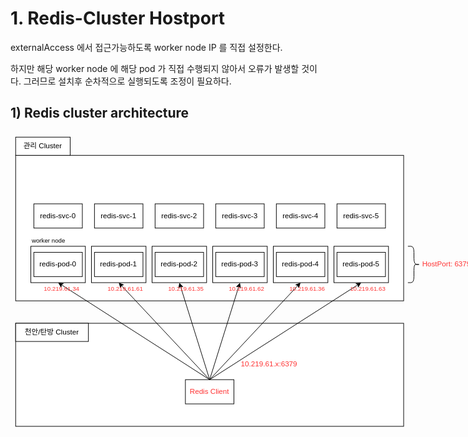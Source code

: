 #  1. Redis-Cluster Hostport



externalAccess 에서 접근가능하도록 worker node IP 를 직접 설정한다.

하지만 해당 worker node 에 해당 pod 가 직접 수행되지 않아서 오류가 발생할 것이다. 그러므로 설치후 순차적으로 실행되도록 조정이 필요하다.



## 1) Redis cluster architecture



<svg style="left: 0px; top: 0px; width: 100%; height: 100%; display: block; min-width: 764px; min-height: 489px; background-image: none; background-color: transparent;"><defs><filter id="dropShadow"><feGaussianBlur in="SourceAlpha" stdDeviation="1.7" result="blur"></feGaussianBlur><feOffset in="blur" dx="3" dy="3" result="offsetBlur"></feOffset><feFlood flood-color="#3D4574" flood-opacity="0.4" result="offsetColor"></feFlood><feComposite in="offsetColor" in2="offsetBlur" operator="in" result="offsetBlur"></feComposite><feBlend in="SourceGraphic" in2="offsetBlur"></feBlend></filter></defs><g transformorigin="0 0" transform="scale(0.97,0.97)translate(-72,-362)"><g></g><g><g transform="translate(0.5,0.5)" style="visibility: visible;"><rect x="80" y="677" width="640" height="170" fill="rgb(255, 255, 255)" stroke="rgb(0, 0, 0)" pointer-events="all"></rect></g><g transform="translate(0.5,0.5)" style="visibility: visible;"><rect x="80" y="400" width="640" height="240" fill="rgb(255, 255, 255)" stroke="rgb(0, 0, 0)" pointer-events="all"></rect></g><g transform="translate(0.5,0.5)" style="visibility: visible;"><rect x="305" y="550" width="90" height="60" fill="rgb(255, 255, 255)" stroke="rgb(0, 0, 0)" pointer-events="all"></rect></g><g transform="translate(0.5,0.5)" style="visibility: visible;"><rect x="405" y="550" width="90" height="60" fill="rgb(255, 255, 255)" stroke="rgb(0, 0, 0)" pointer-events="all"></rect></g><g transform="translate(0.5,0.5)" style="visibility: visible;"><rect x="505" y="550" width="90" height="60" fill="rgb(255, 255, 255)" stroke="rgb(0, 0, 0)" pointer-events="all"></rect></g><g transform="translate(0.5,0.5)" style="visibility: visible;"><rect x="605" y="550" width="90" height="60" fill="rgb(255, 255, 255)" stroke="rgb(0, 0, 0)" pointer-events="all"></rect></g><g transform="translate(0.5,0.5)" style="visibility: visible;"><rect x="205" y="550" width="90" height="60" fill="rgb(255, 255, 255)" stroke="rgb(0, 0, 0)" pointer-events="all"></rect></g><g transform="translate(0.5,0.5)" style="visibility: visible;"><rect x="105" y="550" width="90" height="60" fill="rgb(255, 255, 255)" stroke="rgb(0, 0, 0)" pointer-events="all"></rect></g><g transform="translate(0.5,0.5)" style="visibility: visible;"><rect x="360" y="770" width="80" height="40" fill="rgb(255, 255, 255)" stroke="rgb(0, 0, 0)" pointer-events="all"></rect></g><g style=""><g><foreignObject pointer-events="none" width="100%" height="100%" style="overflow: visible; text-align: left;"><div style="margin: 0px 0px 0px 361px; padding: 790px 0px 0px; display: flex; align-items: unsafe center; justify-content: unsafe center; width: 78px; height: 1px;"><div data-drawio-colors="color: #FF3333; " style="margin: 0px; padding: 0px; box-sizing: border-box; font-size: 0px; text-align: center;"><div style="margin: 0px; padding: 0px; display: inline-block; font-size: 12px; font-family: Helvetica; color: rgb(255, 51, 51); line-height: 1.2; pointer-events: all; white-space: normal; overflow-wrap: normal;">Redis Client</div></div></div></foreignObject></g></g><g transform="translate(0.5,0.5)" style="visibility: visible;"><rect x="450" y="730" width="110" height="30" fill="none" stroke="white" pointer-events="stroke" visibility="hidden" stroke-width="9"></rect><rect x="450" y="730" width="110" height="30" fill="none" stroke="none" pointer-events="all"></rect></g><g style=""><g><foreignObject pointer-events="none" width="100%" height="100%" style="overflow: visible; text-align: left;"><div style="margin: 0px 0px 0px 452px; padding: 745px 0px 0px; display: flex; align-items: unsafe center; justify-content: unsafe flex-start; width: 108px; height: 1px;"><div data-drawio-colors="color: #FF3333; " style="margin: 0px; padding: 0px; box-sizing: border-box; font-size: 0px; text-align: left;"><div style="margin: 0px; padding: 0px; display: inline-block; font-size: 12px; font-family: Helvetica; color: rgb(255, 51, 51); line-height: 1.2; pointer-events: all; white-space: normal; overflow-wrap: normal;">10.219.61.x:6379</div></div></div></foreignObject></g></g><g transform="translate(0.5,0.5)" style="visibility: visible;"><path d="M 400 770 L 155.36 613.43" fill="none" stroke="white" stroke-miterlimit="10" pointer-events="stroke" visibility="hidden" stroke-width="9"></path><path d="M 400 770 L 155.36 613.43" fill="none" stroke="rgb(0, 0, 0)" stroke-miterlimit="10" pointer-events="stroke"></path><path d="M 150.94 610.6 L 158.72 611.43 L 155.36 613.43 L 154.95 617.32 Z" fill="rgb(0, 0, 0)" stroke="rgb(0, 0, 0)" stroke-miterlimit="10" pointer-events="all"></path></g><g transform="translate(0.5,0.5)" style="visibility: visible;"><rect x="110" y="480" width="80" height="40" fill="rgb(255, 255, 255)" stroke="rgb(0, 0, 0)" pointer-events="all"></rect></g><g style=""><g><foreignObject pointer-events="none" width="100%" height="100%" style="overflow: visible; text-align: left;"><div style="margin: 0px 0px 0px 111px; padding: 500px 0px 0px; display: flex; align-items: unsafe center; justify-content: unsafe center; width: 78px; height: 1px;"><div data-drawio-colors="color: rgb(0, 0, 0); " style="margin: 0px; padding: 0px; box-sizing: border-box; font-size: 0px; text-align: center;"><div style="margin: 0px; padding: 0px; display: inline-block; font-size: 12px; font-family: Helvetica; color: rgb(0, 0, 0); line-height: 1.2; pointer-events: all; white-space: normal; overflow-wrap: normal;">redis-svc-0</div></div></div></foreignObject></g></g><g transform="translate(0.5,0.5)" style="visibility: visible;"><rect x="210" y="480" width="80" height="40" fill="rgb(255, 255, 255)" stroke="rgb(0, 0, 0)" pointer-events="all"></rect></g><g style=""><g><foreignObject pointer-events="none" width="100%" height="100%" style="overflow: visible; text-align: left;"><div style="margin: 0px 0px 0px 211px; padding: 500px 0px 0px; display: flex; align-items: unsafe center; justify-content: unsafe center; width: 78px; height: 1px;"><div data-drawio-colors="color: rgb(0, 0, 0); " style="margin: 0px; padding: 0px; box-sizing: border-box; font-size: 0px; text-align: center;"><div style="margin: 0px; padding: 0px; display: inline-block; font-size: 12px; font-family: Helvetica; color: rgb(0, 0, 0); line-height: 1.2; pointer-events: all; white-space: normal; overflow-wrap: normal;">redis-svc-1</div></div></div></foreignObject></g></g><g transform="translate(0.5,0.5)" style="visibility: visible;"><rect x="310" y="480" width="80" height="40" fill="rgb(255, 255, 255)" stroke="rgb(0, 0, 0)" pointer-events="all"></rect></g><g style=""><g><foreignObject pointer-events="none" width="100%" height="100%" style="overflow: visible; text-align: left;"><div style="margin: 0px 0px 0px 311px; padding: 500px 0px 0px; display: flex; align-items: unsafe center; justify-content: unsafe center; width: 78px; height: 1px;"><div data-drawio-colors="color: rgb(0, 0, 0); " style="margin: 0px; padding: 0px; box-sizing: border-box; font-size: 0px; text-align: center;"><div style="margin: 0px; padding: 0px; display: inline-block; font-size: 12px; font-family: Helvetica; color: rgb(0, 0, 0); line-height: 1.2; pointer-events: all; white-space: normal; overflow-wrap: normal;">redis-svc-2</div></div></div></foreignObject></g></g><g transform="translate(0.5,0.5)" style="visibility: visible;"><rect x="410" y="480" width="80" height="40" fill="rgb(255, 255, 255)" stroke="rgb(0, 0, 0)" pointer-events="all"></rect></g><g style=""><g><foreignObject pointer-events="none" width="100%" height="100%" style="overflow: visible; text-align: left;"><div style="margin: 0px 0px 0px 411px; padding: 500px 0px 0px; display: flex; align-items: unsafe center; justify-content: unsafe center; width: 78px; height: 1px;"><div data-drawio-colors="color: rgb(0, 0, 0); " style="margin: 0px; padding: 0px; box-sizing: border-box; font-size: 0px; text-align: center;"><div style="margin: 0px; padding: 0px; display: inline-block; font-size: 12px; font-family: Helvetica; color: rgb(0, 0, 0); line-height: 1.2; pointer-events: all; white-space: normal; overflow-wrap: normal;">redis-svc-3</div></div></div></foreignObject></g></g><g transform="translate(0.5,0.5)" style="visibility: visible;"><rect x="510" y="480" width="80" height="40" fill="rgb(255, 255, 255)" stroke="rgb(0, 0, 0)" pointer-events="all"></rect></g><g style=""><g><foreignObject pointer-events="none" width="100%" height="100%" style="overflow: visible; text-align: left;"><div style="margin: 0px 0px 0px 511px; padding: 500px 0px 0px; display: flex; align-items: unsafe center; justify-content: unsafe center; width: 78px; height: 1px;"><div data-drawio-colors="color: rgb(0, 0, 0); " style="margin: 0px; padding: 0px; box-sizing: border-box; font-size: 0px; text-align: center;"><div style="margin: 0px; padding: 0px; display: inline-block; font-size: 12px; font-family: Helvetica; color: rgb(0, 0, 0); line-height: 1.2; pointer-events: all; white-space: normal; overflow-wrap: normal;">redis-svc-4</div></div></div></foreignObject></g></g><g transform="translate(0.5,0.5)" style="visibility: visible;"><rect x="610" y="480" width="80" height="40" fill="rgb(255, 255, 255)" stroke="rgb(0, 0, 0)" pointer-events="all"></rect></g><g style=""><g><foreignObject pointer-events="none" width="100%" height="100%" style="overflow: visible; text-align: left;"><div style="margin: 0px 0px 0px 611px; padding: 500px 0px 0px; display: flex; align-items: unsafe center; justify-content: unsafe center; width: 78px; height: 1px;"><div data-drawio-colors="color: rgb(0, 0, 0); " style="margin: 0px; padding: 0px; box-sizing: border-box; font-size: 0px; text-align: center;"><div style="margin: 0px; padding: 0px; display: inline-block; font-size: 12px; font-family: Helvetica; color: rgb(0, 0, 0); line-height: 1.2; pointer-events: all; white-space: normal; overflow-wrap: normal;">redis-svc-5</div></div></div></foreignObject></g></g><g transform="translate(0.5,0.5)" style="visibility: visible;"><rect x="110" y="560" width="80" height="40" fill="rgb(255, 255, 255)" stroke="rgb(0, 0, 0)" pointer-events="all"></rect></g><g style=""><g><foreignObject pointer-events="none" width="100%" height="100%" style="overflow: visible; text-align: left;"><div style="margin: 0px 0px 0px 111px; padding: 580px 0px 0px; display: flex; align-items: unsafe center; justify-content: unsafe center; width: 78px; height: 1px;"><div data-drawio-colors="color: rgb(0, 0, 0); " style="margin: 0px; padding: 0px; box-sizing: border-box; font-size: 0px; text-align: center;"><div style="margin: 0px; padding: 0px; display: inline-block; font-size: 12px; font-family: Helvetica; color: rgb(0, 0, 0); line-height: 1.2; pointer-events: all; white-space: normal; overflow-wrap: normal;">redis-pod-0</div></div></div></foreignObject></g></g><g transform="translate(0.5,0.5)" style="visibility: visible;"><rect x="210" y="560" width="80" height="40" fill="rgb(255, 255, 255)" stroke="rgb(0, 0, 0)" pointer-events="all"></rect></g><g style=""><g><foreignObject pointer-events="none" width="100%" height="100%" style="overflow: visible; text-align: left;"><div style="margin: 0px 0px 0px 211px; padding: 580px 0px 0px; display: flex; align-items: unsafe center; justify-content: unsafe center; width: 78px; height: 1px;"><div data-drawio-colors="color: rgb(0, 0, 0); " style="margin: 0px; padding: 0px; box-sizing: border-box; font-size: 0px; text-align: center;"><div style="margin: 0px; padding: 0px; display: inline-block; font-size: 12px; font-family: Helvetica; color: rgb(0, 0, 0); line-height: 1.2; pointer-events: all; white-space: normal; overflow-wrap: normal;">redis-pod-1</div></div></div></foreignObject></g></g><g transform="translate(0.5,0.5)" style="visibility: visible;"><rect x="310" y="560" width="80" height="40" fill="rgb(255, 255, 255)" stroke="rgb(0, 0, 0)" pointer-events="all"></rect></g><g style=""><g><foreignObject pointer-events="none" width="100%" height="100%" style="overflow: visible; text-align: left;"><div style="margin: 0px 0px 0px 311px; padding: 580px 0px 0px; display: flex; align-items: unsafe center; justify-content: unsafe center; width: 78px; height: 1px;"><div data-drawio-colors="color: rgb(0, 0, 0); " style="margin: 0px; padding: 0px; box-sizing: border-box; font-size: 0px; text-align: center;"><div style="margin: 0px; padding: 0px; display: inline-block; font-size: 12px; font-family: Helvetica; color: rgb(0, 0, 0); line-height: 1.2; pointer-events: all; white-space: normal; overflow-wrap: normal;">redis-pod-2</div></div></div></foreignObject></g></g><g transform="translate(0.5,0.5)" style="visibility: visible;"><rect x="410" y="560" width="80" height="40" fill="rgb(255, 255, 255)" stroke="rgb(0, 0, 0)" pointer-events="all"></rect></g><g style=""><g><foreignObject pointer-events="none" width="100%" height="100%" style="overflow: visible; text-align: left;"><div style="margin: 0px 0px 0px 411px; padding: 580px 0px 0px; display: flex; align-items: unsafe center; justify-content: unsafe center; width: 78px; height: 1px;"><div data-drawio-colors="color: rgb(0, 0, 0); " style="margin: 0px; padding: 0px; box-sizing: border-box; font-size: 0px; text-align: center;"><div style="margin: 0px; padding: 0px; display: inline-block; font-size: 12px; font-family: Helvetica; color: rgb(0, 0, 0); line-height: 1.2; pointer-events: all; white-space: normal; overflow-wrap: normal;">redis-pod-3</div></div></div></foreignObject></g></g><g transform="translate(0.5,0.5)" style="visibility: visible;"><rect x="510" y="560" width="80" height="40" fill="rgb(255, 255, 255)" stroke="rgb(0, 0, 0)" pointer-events="all"></rect></g><g style=""><g><foreignObject pointer-events="none" width="100%" height="100%" style="overflow: visible; text-align: left;"><div style="margin: 0px 0px 0px 511px; padding: 580px 0px 0px; display: flex; align-items: unsafe center; justify-content: unsafe center; width: 78px; height: 1px;"><div data-drawio-colors="color: rgb(0, 0, 0); " style="margin: 0px; padding: 0px; box-sizing: border-box; font-size: 0px; text-align: center;"><div style="margin: 0px; padding: 0px; display: inline-block; font-size: 12px; font-family: Helvetica; color: rgb(0, 0, 0); line-height: 1.2; pointer-events: all; white-space: normal; overflow-wrap: normal;">redis-pod-4</div></div></div></foreignObject></g></g><g transform="translate(0.5,0.5)" style="visibility: visible;"><rect x="610" y="560" width="80" height="40" fill="rgb(255, 255, 255)" stroke="rgb(0, 0, 0)" pointer-events="all"></rect></g><g style=""><g><foreignObject pointer-events="none" width="100%" height="100%" style="overflow: visible; text-align: left;"><div style="margin: 0px 0px 0px 611px; padding: 580px 0px 0px; display: flex; align-items: unsafe center; justify-content: unsafe center; width: 78px; height: 1px;"><div data-drawio-colors="color: rgb(0, 0, 0); " style="margin: 0px; padding: 0px; box-sizing: border-box; font-size: 0px; text-align: center;"><div style="margin: 0px; padding: 0px; display: inline-block; font-size: 12px; font-family: Helvetica; color: rgb(0, 0, 0); line-height: 1.2; pointer-events: all; white-space: normal; overflow-wrap: normal;">redis-pod-5</div></div></div></foreignObject></g></g><g transform="translate(0.5,0.5)" style="visibility: visible;"><rect x="80" y="370" width="90" height="30" fill="rgb(255, 255, 255)" stroke="rgb(0, 0, 0)" pointer-events="all"></rect></g><g style=""><g><foreignObject pointer-events="none" width="100%" height="100%" style="overflow: visible; text-align: left;"><div style="margin: 0px 0px 0px 81px; padding: 385px 0px 0px; display: flex; align-items: unsafe center; justify-content: unsafe center; width: 88px; height: 1px;"><div data-drawio-colors="color: rgb(0, 0, 0); " style="margin: 0px; padding: 0px; box-sizing: border-box; font-size: 0px; text-align: center;"><div style="margin: 0px; padding: 0px; display: inline-block; font-size: 12px; font-family: Helvetica; color: rgb(0, 0, 0); line-height: 1.2; pointer-events: all; white-space: normal; overflow-wrap: normal;">관리 Cluster</div></div></div></foreignObject></g></g><g transform="translate(0.5,0.5)" style="visibility: visible;"><rect x="749" y="550" width="91" height="60" fill="none" stroke="white" pointer-events="stroke" visibility="hidden" stroke-width="9"></rect><rect x="749" y="550" width="91" height="60" fill="none" stroke="none" pointer-events="all"></rect></g><g style=""><g><foreignObject pointer-events="none" width="100%" height="100%" style="overflow: visible; text-align: left;"><div style="margin: 0px 0px 0px 751px; padding: 580px 0px 0px; display: flex; align-items: unsafe center; justify-content: unsafe flex-start; width: 89px; height: 1px;"><div data-drawio-colors="color: #FF3333; " style="margin: 0px; padding: 0px; box-sizing: border-box; font-size: 0px; text-align: left;"><div style="margin: 0px; padding: 0px; display: inline-block; font-size: 12px; font-family: Helvetica; color: rgb(255, 51, 51); line-height: 1.2; pointer-events: all; white-space: normal; overflow-wrap: normal;">HostPort: 6379</div></div></div></foreignObject></g></g><g transform="translate(0.5,0.5)" style="visibility: visible;"><path d="M 747 550 L 742 550 Q 737 550 737 560 L 737 570 Q 737 580 732 580 L 729.5 580 Q 727 580 732 580 L 734.5 580 Q 737 580 737 590 L 737 600 Q 737 610 742 610 L 747 610" fill="none" stroke="white" stroke-miterlimit="10" transform="translate(737,0)scale(-1,1)translate(-737,0)" pointer-events="stroke" visibility="hidden" stroke-width="9"></path><path d="M 747 550 L 742 550 Q 737 550 737 560 L 737 570 Q 737 580 732 580 L 729.5 580 Q 727 580 732 580 L 734.5 580 Q 737 580 737 590 L 737 600 Q 737 610 742 610 L 747 610" fill="none" stroke="rgb(0, 0, 0)" stroke-miterlimit="10" transform="translate(737,0)scale(-1,1)translate(-737,0)" pointer-events="all"></path></g><g transform="translate(0.5,0.5)" style="visibility: visible;"><path d="M 400 770 L 254.36 614.65" fill="none" stroke="white" stroke-miterlimit="10" pointer-events="stroke" visibility="hidden" stroke-width="9"></path><path d="M 400 770 L 254.36 614.65" fill="none" stroke="rgb(0, 0, 0)" stroke-miterlimit="10" pointer-events="stroke"></path><path d="M 250.76 610.82 L 258.11 613.53 L 254.36 614.65 L 253 618.32 Z" fill="rgb(0, 0, 0)" stroke="rgb(0, 0, 0)" stroke-miterlimit="10" pointer-events="all"></path></g><g transform="translate(0.5,0.5)" style="visibility: visible;"><path d="M 400 770 L 351.9 616.08" fill="none" stroke="white" stroke-miterlimit="10" pointer-events="stroke" visibility="hidden" stroke-width="9"></path><path d="M 400 770 L 351.9 616.08" fill="none" stroke="rgb(0, 0, 0)" stroke-miterlimit="10" pointer-events="stroke"></path><path d="M 350.33 611.07 L 355.76 616.7 L 351.9 616.08 L 349.08 618.79 Z" fill="rgb(0, 0, 0)" stroke="rgb(0, 0, 0)" stroke-miterlimit="10" pointer-events="all"></path></g><g transform="translate(0.5,0.5)" style="visibility: visible;"><path d="M 400 770 L 448.1 616.08" fill="none" stroke="white" stroke-miterlimit="10" pointer-events="stroke" visibility="hidden" stroke-width="9"></path><path d="M 400 770 L 448.1 616.08" fill="none" stroke="rgb(0, 0, 0)" stroke-miterlimit="10" pointer-events="stroke"></path><path d="M 449.67 611.07 L 450.92 618.79 L 448.1 616.08 L 444.24 616.7 Z" fill="rgb(0, 0, 0)" stroke="rgb(0, 0, 0)" stroke-miterlimit="10" pointer-events="all"></path></g><g transform="translate(0.5,0.5)" style="visibility: visible;"><path d="M 400 770 L 545.64 614.65" fill="none" stroke="white" stroke-miterlimit="10" pointer-events="stroke" visibility="hidden" stroke-width="9"></path><path d="M 400 770 L 545.64 614.65" fill="none" stroke="rgb(0, 0, 0)" stroke-miterlimit="10" pointer-events="stroke"></path><path d="M 549.24 610.82 L 547 618.32 L 545.64 614.65 L 541.89 613.53 Z" fill="rgb(0, 0, 0)" stroke="rgb(0, 0, 0)" stroke-miterlimit="10" pointer-events="all"></path></g><g transform="translate(0.5,0.5)" style="visibility: visible;"><path d="M 400 770 L 644.64 613.43" fill="none" stroke="white" stroke-miterlimit="10" pointer-events="stroke" visibility="hidden" stroke-width="9"></path><path d="M 400 770 L 644.64 613.43" fill="none" stroke="rgb(0, 0, 0)" stroke-miterlimit="10" pointer-events="stroke"></path><path d="M 649.06 610.6 L 645.05 617.32 L 644.64 613.43 L 641.28 611.43 Z" fill="rgb(0, 0, 0)" stroke="rgb(0, 0, 0)" stroke-miterlimit="10" pointer-events="all"></path></g><g transform="translate(0.5,0.5)" style="visibility: visible;"><rect x="125" y="610" width="65" height="20" fill="none" stroke="white" pointer-events="stroke" visibility="hidden" stroke-width="9"></rect><rect x="125" y="610" width="65" height="20" fill="none" stroke="none" pointer-events="all"></rect></g><g style=""><g><foreignObject pointer-events="none" width="100%" height="100%" style="overflow: visible; text-align: left;"><div style="margin: 0px 0px 0px 127px; padding: 620px 0px 0px; display: flex; align-items: unsafe center; justify-content: unsafe flex-start; width: 63px; height: 1px;"><div data-drawio-colors="color: #FF3333; " style="margin: 0px; padding: 0px; box-sizing: border-box; font-size: 0px; text-align: left;"><div style="margin: 0px; padding: 0px; display: inline-block; font-size: 10px; font-family: Helvetica; color: rgb(255, 51, 51); line-height: 1.2; pointer-events: all; white-space: normal; overflow-wrap: normal;">10.219.61.34</div></div></div></foreignObject></g></g><g transform="translate(0.5,0.5)" style="visibility: visible;"><rect x="105" y="530" width="80" height="20" fill="none" stroke="white" pointer-events="stroke" visibility="hidden" stroke-width="9"></rect><rect x="105" y="530" width="80" height="20" fill="none" stroke="none" pointer-events="all"></rect></g><g style=""><g><foreignObject pointer-events="none" width="100%" height="100%" style="overflow: visible; text-align: left;"><div style="margin: 0px 0px 0px 107px; padding: 540px 0px 0px; display: flex; align-items: unsafe center; justify-content: unsafe flex-start; width: 78px; height: 1px;"><div data-drawio-colors="color: #000000; " style="margin: 0px; padding: 0px; box-sizing: border-box; font-size: 0px; text-align: left;"><div style="margin: 0px; padding: 0px; display: inline-block; font-size: 10px; font-family: Helvetica; color: rgb(0, 0, 0); line-height: 1.2; pointer-events: all; white-space: normal; overflow-wrap: normal;">worker node</div></div></div></foreignObject></g></g><g transform="translate(0.5,0.5)" style="visibility: visible;"><rect x="230" y="610" width="65" height="20" fill="none" stroke="white" pointer-events="stroke" visibility="hidden" stroke-width="9"></rect><rect x="230" y="610" width="65" height="20" fill="none" stroke="none" pointer-events="all"></rect></g><g style=""><g><foreignObject pointer-events="none" width="100%" height="100%" style="overflow: visible; text-align: left;"><div style="margin: 0px 0px 0px 232px; padding: 620px 0px 0px; display: flex; align-items: unsafe center; justify-content: unsafe flex-start; width: 63px; height: 1px;"><div data-drawio-colors="color: #FF3333; " style="margin: 0px; padding: 0px; box-sizing: border-box; font-size: 0px; text-align: left;"><div style="margin: 0px; padding: 0px; display: inline-block; font-size: 10px; font-family: Helvetica; color: rgb(255, 51, 51); line-height: 1.2; pointer-events: all; white-space: normal; overflow-wrap: normal;">10.219.61.61</div></div></div></foreignObject></g></g><g transform="translate(0.5,0.5)" style="visibility: visible;"><rect x="330" y="610" width="65" height="20" fill="none" stroke="white" pointer-events="stroke" visibility="hidden" stroke-width="9"></rect><rect x="330" y="610" width="65" height="20" fill="none" stroke="none" pointer-events="all"></rect></g><g style=""><g><foreignObject pointer-events="none" width="100%" height="100%" style="overflow: visible; text-align: left;"><div style="margin: 0px 0px 0px 332px; padding: 620px 0px 0px; display: flex; align-items: unsafe center; justify-content: unsafe flex-start; width: 63px; height: 1px;"><div data-drawio-colors="color: #FF3333; " style="margin: 0px; padding: 0px; box-sizing: border-box; font-size: 0px; text-align: left;"><div style="margin: 0px; padding: 0px; display: inline-block; font-size: 10px; font-family: Helvetica; color: rgb(255, 51, 51); line-height: 1.2; pointer-events: all; white-space: normal; overflow-wrap: normal;">10.219.61.35</div></div></div></foreignObject></g></g><g transform="translate(0.5,0.5)" style="visibility: visible;"><rect x="430" y="610" width="65" height="20" fill="none" stroke="white" pointer-events="stroke" visibility="hidden" stroke-width="9"></rect><rect x="430" y="610" width="65" height="20" fill="none" stroke="none" pointer-events="all"></rect></g><g style=""><g><foreignObject pointer-events="none" width="100%" height="100%" style="overflow: visible; text-align: left;"><div style="margin: 0px 0px 0px 432px; padding: 620px 0px 0px; display: flex; align-items: unsafe center; justify-content: unsafe flex-start; width: 63px; height: 1px;"><div data-drawio-colors="color: #FF3333; " style="margin: 0px; padding: 0px; box-sizing: border-box; font-size: 0px; text-align: left;"><div style="margin: 0px; padding: 0px; display: inline-block; font-size: 10px; font-family: Helvetica; color: rgb(255, 51, 51); line-height: 1.2; pointer-events: all; white-space: normal; overflow-wrap: normal;">10.219.61.62</div></div></div></foreignObject></g></g><g transform="translate(0.5,0.5)" style="visibility: visible;"><rect x="530" y="610" width="65" height="20" fill="none" stroke="white" pointer-events="stroke" visibility="hidden" stroke-width="9"></rect><rect x="530" y="610" width="65" height="20" fill="none" stroke="none" pointer-events="all"></rect></g><g style=""><g><foreignObject pointer-events="none" width="100%" height="100%" style="overflow: visible; text-align: left;"><div style="margin: 0px 0px 0px 532px; padding: 620px 0px 0px; display: flex; align-items: unsafe center; justify-content: unsafe flex-start; width: 63px; height: 1px;"><div data-drawio-colors="color: #FF3333; " style="margin: 0px; padding: 0px; box-sizing: border-box; font-size: 0px; text-align: left;"><div style="margin: 0px; padding: 0px; display: inline-block; font-size: 10px; font-family: Helvetica; color: rgb(255, 51, 51); line-height: 1.2; pointer-events: all; white-space: normal; overflow-wrap: normal;">10.219.61.36</div></div></div></foreignObject></g></g><g transform="translate(0.5,0.5)" style="visibility: visible;"><rect x="630" y="610" width="65" height="20" fill="none" stroke="white" pointer-events="stroke" visibility="hidden" stroke-width="9"></rect><rect x="630" y="610" width="65" height="20" fill="none" stroke="none" pointer-events="all"></rect></g><g style=""><g><foreignObject pointer-events="none" width="100%" height="100%" style="overflow: visible; text-align: left;"><div style="margin: 0px 0px 0px 632px; padding: 620px 0px 0px; display: flex; align-items: unsafe center; justify-content: unsafe flex-start; width: 63px; height: 1px;"><div data-drawio-colors="color: #FF3333; " style="margin: 0px; padding: 0px; box-sizing: border-box; font-size: 0px; text-align: left;"><div style="margin: 0px; padding: 0px; display: inline-block; font-size: 10px; font-family: Helvetica; color: rgb(255, 51, 51); line-height: 1.2; pointer-events: all; white-space: normal; overflow-wrap: normal;">10.219.61.63</div></div></div></foreignObject></g></g><g transform="translate(0.5,0.5)" style="visibility: visible;"><rect x="80" y="677" width="120" height="30" fill="rgb(255, 255, 255)" stroke="rgb(0, 0, 0)" pointer-events="all"></rect></g><g style=""><g><foreignObject pointer-events="none" width="100%" height="100%" style="overflow: visible; text-align: left;"><div style="margin: 0px 0px 0px 81px; padding: 692px 0px 0px; display: flex; align-items: unsafe center; justify-content: unsafe center; width: 118px; height: 1px;"><div data-drawio-colors="color: rgb(0, 0, 0); " style="margin: 0px; padding: 0px; box-sizing: border-box; font-size: 0px; text-align: center;"><div style="margin: 0px; padding: 0px; display: inline-block; font-size: 12px; font-family: Helvetica; color: rgb(0, 0, 0); line-height: 1.2; pointer-events: all; white-space: normal; overflow-wrap: normal;">천안/탄방 Cluster</div></div></div></foreignObject></g></g></g><g></g><g></g></g></svg>







## 2) namespace 생성

```sh
$ kubectl create ns redis-cluster

```





## 3) helm chart download



### (1) Repo add

redis-cluster chart 를 가지고 있는 bitnami repogistory 를  helm repo 에 추가한다.

```sh
$ helm repo add bitnami https://charts.bitnami.com/bitnami
$ helm repo list
NAME    URL
bitnami https://charts.bitnami.com/bitnami
```



### (2) Helm Search

추가된 bitnami repo에서 redis-cluster 를 찾는다.

```sh
$ helm repo update
Hang tight while we grab the latest from your chart repositories...
...Successfully got an update from the "bitnami" chart repository
Update Complete. ⎈Happy Helming!⎈



$ helm search repo redis

# 2022-06-26
NAME                                            CHART VERSION   APP VERSION     DESCRIPTION
bitnami/redis-cluster                           8.6.1           6.2.7

# 2023-09-03
NAME                                            CHART VERSION   APP VERSION     DESCRIPTION
bitnami/redis                                   17.11.2         7.0.11          Redis(R) is an open source, advanced key-value ...
bitnami/redis-cluster                           8.6.1           7.0.11          Redis(R) is an open source, scalable, distribut...


# 2024.03.03
bitnami/redis                                   18.17.0         7.2.4           Redis(R) is an open source, advanced key-value ...
bitnami/redis-cluster                           9.7.0           7.2.4           Redis(R) is an open source, scalable, distribut...

# 2024.06.01
bitnami/redis           19.5.0          7.2.5           Redis(R) is an open source, advanced key-value ...
bitnami/redis-cluster   10.2.0          7.2.5           Redis(R) is an open source, scalable, distribut...



# 2024.06.27
NAME                 	CHART VERSION	APP VERSION	DESCRIPTION
bitnami/redis        	19.6.0       	7.2.5      	Redis(R) is an open source, advanced key-value ...
bitnami/redis-cluster	10.2.5       	7.2.5      	Redis(R) is an open source, scalable, distribut...


```

우리가 사용할 redis-cluster 버젼은 chart version 8.6.1( app version: 7.0.11) 이다.



### (3) Helm Fetch

helm chart 를 fetch 받는다.

```sh
# chart 를 저장할 적당한 위치로 이동
$ mkdir -p  ~/helm/charts
  cd ~/helm/charts

$ helm fetch bitnami/redis-cluster

$ ll
-rw-r--r-- 1 song song  94737 Jun  1 14:42 redis-cluster-10.2.0.tgz




$ tar -xzvf redis-cluster-10.2.0.tgz
...

$ cd redis-cluster

$ ls -ltr
-rw-r--r-- 1 song song    376 May 24 05:51 .helmignore
-rw-r--r-- 1 song song    231 May 24 05:51 Chart.lock
-rw-r--r-- 1 song song   1043 May 24 05:51 Chart.yaml
-rw-r--r-- 1 song song 118386 May 24 05:51 README.md
drwxrwxr-x 3 song song   4096 Jun  1 14:42 charts/
drwxrwxr-x 2 song song   4096 Jun  1 14:42 templates/
-rw-r--r-- 1 song song  51402 May 24 05:51 values.yaml


```















## 4) Helm Install

**Helm Chart**

```sh
$ cd ~/helm/charts/redis-cluster
 
 
 
 
## 설치1
$ helm -n redis-cluster install ds-redis . \
    --set password=new1234 \
    --set persistence.enabled=true \
    --set metrics.enabled=true \
    --set cluster.nodes=6 \
    --set cluster.replicas=1 \
    --debug --dry-run=true > dry-run_1.yaml

    
    
    # node port 접속시 - redis cluster  에서는 의미 없다.
    --set service.type=NodePort \
    --set service.nodePorts.redis=32300 \




## 설치2
$ helm -n redis-cluster install ds-redis . \
    --set password=new1234 \
    --set persistence.enabled=true \
    --set metrics.enabled=true \
    --set cluster.nodes=6 \
    --set cluster.replicas=1 \
    --set cluster.externalAccess.enabled=true \
    --set cluster.externalAccess.service.type=LoadBalancer \
    --set cluster.externalAccess.service.loadBalancerIP[0]=10.0.0.4  \
    --set cluster.externalAccess.service.loadBalancerIP[1]=10.0.0.5  \
    --set cluster.externalAccess.service.loadBalancerIP[2]=10.0.0.6  \
    --set cluster.externalAccess.service.loadBalancerIP[3]=10.0.0.8  \
    --set cluster.externalAccess.service.loadBalancerIP[4]=10.0.0.9  \
    --set cluster.externalAccess.service.loadBalancerIP[5]=10.0.0.10 \
    --set redis.podManagementPolicy=OrderedReady \
    --set redis.useAOFPersistence=no \
    --dry-run=true > dry-run_1.yaml



NAME: ds-redis
LAST DEPLOYED: Thu Jun 27 07:40:32 2024
NAMESPACE: redis-cluster
STATUS: deployed
REVISION: 1
TEST SUITE: None
NOTES:
CHART NAME: redis-cluster
CHART VERSION: 10.2.0
APP VERSION: 7.2.5** Please be patient while the chart is being deployed **


To get your password run:
    export REDIS_PASSWORD=$(kubectl get secret --namespace "redis-cluster" ds-redis-redis-cluster -o jsonpath="{.data.redis-password}" | base64 -d)

To connect to your Redis&reg; server from outside the cluster check the following information:

  NOTE: It may take a few minutes for the LoadBalancer IP to be available.
        Watch the status with: 'kubectl get svc --namespace redis-cluster -w ds-redis-redis-cluster'

    You will have a different external IP for each Redis&reg; node. Get the external ip from `-external` suffixed services: `kubectl get svc`.
    Redis&reg; port: 6379INFO: The Job to create the cluster will be created.To connect to your database from outside the cluster execute the following commands:

    export SERVICE_IP=$(kubectl get svc --namespace redis-cluster ds-redis-redis-cluster-0-svc --template "{{ range (index .status.loadBalancer.ingress 0) }}{{ . }}{{ end }}")
    redis-cli -c -h $SERVICE_IP -p 6379 -a $REDIS_PASSWORD

WARNING: There are "resources" sections in the chart not set. Using "resourcesPreset" is not recommended for production. For production installations, please set the following values according to your workload needs:
  - metrics.resources
  - redis.resources
  - updateJob.resources
+info https://kubernetes.io/docs/concepts/configuration/manage-resources-containers/




## 참조2
$ helm -n redis-cluster install ds-redis . \
    --set password=ss1234! \
    --set persistence.enabled=false \
    --set metrics.enabled=false \
    --set cluster.nodes=6 \
    --set cluster.replicas=1 \
    --set image.registry=nexus.dspace.kt.co.kr \
    --set image.repository=icis/redis-cluster \
    --set image.tag=7.0.9-debian-11-r1 \
    --set cluster.externalAccess.enabled=true \
    --set cluster.externalAccess.service.type=LoadBalancer \
    --set cluster.externalAccess.service.loadBalancerIP[0]=10.219.61.34 \
    --set cluster.externalAccess.service.loadBalancerIP[1]=10.219.61.61 \
    --set cluster.externalAccess.service.loadBalancerIP[2]=10.219.61.35 \
    --set cluster.externalAccess.service.loadBalancerIP[3]=10.219.61.62 \
    --set cluster.externalAccess.service.loadBalancerIP[4]=10.219.61.36 \
    --set cluster.externalAccess.service.loadBalancerIP[5]=10.219.61.63 \
    --set redis.podManagementPolicy=OrderedReady \
    --set redis.useAOFPersistence=no \
    --dry-run=true

    


# 확인
$ helm -n redis-cluster list
NAME    	NAMESPACE    	REVISION	UPDATED                                	STATUS  	CHART               	APP VERSION
ds-redis	redis-cluster	1       	2024-06-26 15:53:13.481769337 +0000 UTC	deployed	redis-cluster-10.2.0	7.2.5


NAME    	NAMESPACE    	REVISION	UPDATED                                	STATUS  	CHART               	APP VERSION
ds-redis	redis-cluster	1       	2024-06-27 07:40:32.212455564 +0000 UTC	deployed	redis-cluster-10.2.0	7.2.5


# 삭제시....
$ helm -n redis-cluster delete ds-redis



```





# 2. hostport 세부 설정



## 1) node 설정



```sh

# node 6개에 label 추가

# node1
metadata:
  labels:
    redis-pod-name: redis-cluster-0
    redis-system: "true"

# node2
metadata:
  labels:
    redis-pod-name: redis-cluster-1
    redis-system: "true"
...
# node6
metadata:
  labels:
    redis-pod-name: redis-cluster-5
    redis-system: "true"

```







## 2) nodeAffinity 설정

statefulset 6개의 pod들이 정해진 node 에 스케쥴링 되도록 설정해야 한다.

redis Cluster 는 hostport 를 통해서 적용되어야 하므로 nodeAffinity 를 사용하여 정해진 node 에 정해진 pod가 뜨도록 유도한다. 

그러므로 POD관리정책은 반드시 Parallel 아 닌 OrderedReady 방식으로 관리되어야 한다.



### 설정1) replicas 0

statefulset replicas = 0 으로 설정



### 설정2) nodeAffinity 설정

statefulset 를 수정한다.



#### hostport 적용

```yaml


# < 적용전 >
      containers:
      ...
        name: ds-redis-redis-cluster
        ...
        ports:
        - containerPort: 6379
          name: tcp-redis
          protocol: TCP
        - containerPort: 16379
          name: tcp-redis-bus
          protocol: TCP
          
# < 적용후 >
      containers:
      ...
        name: ds-redis-redis-cluster
        ...
        ports:
        - containerPort: 6379
          hostPort: 6379
          name: tcp-redis
          protocol: TCP
        - containerPort: 16379
          hostPort: 16379
          name: tcp-redis-bus
          protocol: TCP
          
          
```





#### nodeAffinity

순차적으로 실행되어야 하며 각각 자기 Node IP dp 맞도록 매핑되어야 하므로 아래와 같이 설정한다.

```yaml
    spec:
      affinity:
        nodeAffinity:                            # nodeAffinity 추가
          preferredDuringSchedulingIgnoredDuringExecution:
          - weight: 100
            preference:
              matchExpressions:
              - key: redis-pod-name
                operator: In
                values:
                - redis-cluster-0
          - weight: 50
            preference:
              matchExpressions:
              - key: redis-pod-name
                operator: In
                values:
                - redis-cluster-1
          - weight: 30
            preference:
              matchExpressions:
              - key: redis-pod-name
                operator: In
                values:
                - redis-cluster-2
          - weight: 20
            preference:
              matchExpressions:
              - key: redis-pod-name
                operator: In
                values:
                - redis-cluster-3
          - weight: 10
            preference:
              matchExpressions:
              - key: redis-pod-name
                operator: In
                values:
                - redis-cluster-4
          - weight: 5
            preference:
              matchExpressions:
              - key: redis-pod-name
                operator: In
                values:
                - redis-cluster-5
```



### 설정3) replicas 원복

statefulset replicas = 6 으로 설정



## 3) Host 와 IP 매핑정보

```sh


# node명과 IP
dio-master01 10.0.0.4   
dio-master02 10.0.0.5 
dio-master03 10.0.0.6 
dio-worker01 10.0.0.8 
dio-worker02 10.0.0.9 
dio-worker03 10.0.0.10

```

















# 3. FailOver Test

Master node 1개를 down 하여 Cluster 가 정상 작동하는지, Slave 가 Master 로 승격되는지 추이를 살펴 본다.



* 테스트 절차

```
1) Cluster node 중 master node down(pod 삭제)
2) cluster nodes 로 Master Node 상태 확인

```





## 1) Master node down



### (1) master node down

```sh
$ redis-cli -h 10.0.0.4 -c -a new1234

# 확인

127.0.0.1:6379> cluster nodes
8fa5e4514ed69e1f2f9685f888639314f9d7d01c 10.0.0.6:6379@16379 master - 0 1719490732000 3 connected 10923-16383
4179bbbbc7ef512ccab5f2b38d58e7f9d1268b41 10.0.0.4:6379@16379 master - 0 1719490731417 1 connected 0-5460
1dbb1226a03e96ea4e7004bf6812824d95e7c256 10.0.0.9:6379@16379 slave 4179bbbbc7ef512ccab5f2b38d58e7f9d1268b41 0 1719490729000 1 connected
c6e8ca284b09b7b5e2254b237cc7d45eb4f95608 10.0.0.8:6379@16379 slave 8fa5e4514ed69e1f2f9685f888639314f9d7d01c 0 1719490732422 3 connected
00c8ebe5cbf94c7f2c7b983e73eee93d20a99dd1 10.0.0.10:6379@16379 slave cdfb751eec4e1de65932cf0c0a0b36aa19aa7ba8 0 1719490733426 2 connected
cdfb751eec4e1de65932cf0c0a0b36aa19aa7ba8 10.0.0.5:6379@16379 myself,master - 0 1719490728000 2 connected 5461-10922



10.0.0.5:6379> cluster nodes
8fa5e4514ed69e1f2f9685f888639314f9d7d01c 10.0.0.6:6379@16379 master - 0 1719491081819 3 connected 10923-16383
4179bbbbc7ef512ccab5f2b38d58e7f9d1268b41 10.0.0.4:6379@16379 master - 0 1719491080000 1 connected 0-5460
1dbb1226a03e96ea4e7004bf6812824d95e7c256 10.0.0.9:6379@16379 slave 4179bbbbc7ef512ccab5f2b38d58e7f9d1268b41 0 1719491082823 1 connected
c6e8ca284b09b7b5e2254b237cc7d45eb4f95608 10.0.0.8:6379@16379 slave 8fa5e4514ed69e1f2f9685f888639314f9d7d01c 0 1719491080000 3 connected
00c8ebe5cbf94c7f2c7b983e73eee93d20a99dd1 10.0.0.10:6379@16379 slave cdfb751eec4e1de65932cf0c0a0b36aa19aa7ba8 0 1719491080814 2 connected
cdfb751eec4e1de65932cf0c0a0b36aa19aa7ba8 10.0.0.5:6379@16379 myself,master - 0 1719491080000 2 connected 5461-10922


10.0.0.4:6379> set a 1
-> Redirected to slot [15495] located at 10.0.0.6:6379
OK
10.0.0.6:6379> set b 2
-> Redirected to slot [3300] located at 10.0.0.4:6379
OK
10.0.0.4:6379> set c 3
-> Redirected to slot [7365] located at 10.0.0.5:6379
OK
10.0.0.5:6379> get a
-> Redirected to slot [15495] located at 10.0.0.6:6379
"1"
10.0.0.6:6379> get b
-> Redirected to slot [3300] located at 10.0.0.4:6379
"2"
10.0.0.4:6379> get c
-> Redirected to slot [7365] located at 10.0.0.5:6379
"3"



# down 대상

# master
8fa5e4514ed69e1f2f9685f888639314f9d7d01c 10.0.0.6:6379@16379 master - 0 1719490732000 3 connected 10923-16383

# slave
c6e8ca284b09b7b5e2254b237cc7d45eb4f95608 10.0.0.8:6379@16379 slave 8fa5e4514ed69e1f2f9685f888639314f9d7d01c 0 1719490732422 3 connected



# c key 가 존재하는 10.0.0.6(Master) 를 down 시켜 보자.

# 아마도 10.0.0.8(Slave) 가 Master 로 승격 될 것이다.

###

# node명과 IP
dio-master01 10.0.0.4   
dio-master02 10.0.0.5 
dio-master03 10.0.0.6 
dio-worker01 10.0.0.8 
dio-worker02 10.0.0.9 
dio-worker03 10.0.0.10




# down 시도
ds-redis-redis-cluster-0 down


###


```



#### Slave node 확인

slave --> master 로 변경된 node log 를 확인해 보자.



먼저 정상적인 로그를 참고하자.

```sh
$ kubectl -n redis-cluster logs ds-redis-redis-cluster-4

1:S 26 Jun 2024 14:40:26.952 * Connecting to MASTER 10.42.0.58:6379
1:S 26 Jun 2024 14:40:26.953 * MASTER <-> REPLICA sync started

# 20초 이후 Cluster fail
1:S 26 Jun 2024 14:40:45.328 * FAIL message received from 20e493acd93e7b5e92dc7dc2b6ea9619c504b245 () about 8de5a8f7816480b1b0e8dadd25c9c0c53271ee9f ()
1:S 26 Jun 2024 14:40:45.328 # Cluster state changed: fail
1:S 26 Jun 2024 14:40:45.339 * Start of election delayed for 729 milliseconds (rank #0, offset 2015412).
1:S 26 Jun 2024 14:40:46.143 * Starting a failover election for epoch 11.
1:S 26 Jun 2024 14:40:46.215 * Failover election won: I'm the new master.
1:S 26 Jun 2024 14:40:46.215 * configEpoch set to 11 after successful failover

# 여기서부터 Master 로 변경되었다.
1:M 26 Jun 2024 14:40:46.215 * Discarding previously cached master state.
1:M 26 Jun 2024 14:40:46.215 * Setting secondary replication ID to b2cf60a3a0fd0e89c8e00a3addf88291ff856602, valid up to offset: 2015413. New replication ID is f495d9d5113c51f6fb8b808a847e15745a67f0f8
1:M 26 Jun 2024 14:40:46.215 * Cluster state changed: ok


# cluster ok

```



Slave 로그 - 2024.06.27

```sh
$ kubectl -n redis-cluster logs ds-redis-redis-cluster-4



Cluster state changed: ok
1:S 27 Jun 2024 09:01:37.791 * Non blocking connect for SYNC fired the event.
1:S 27 Jun 2024 09:01:37.791 * Master replied to PING, replication can continue...
1:S 27 Jun 2024 09:01:37.791 * Trying a partial resynchronization (request c535324c7232e05bcc832042f5d59c25be3f965f:1).
1:S 27 Jun 2024 09:01:37.792 * Full resync from master: eb1776b114d3d35ffdda93a55ab40625482cadfe:0
1:S 27 Jun 2024 09:01:37.890 * MASTER <-> REPLICA sync: receiving 171 bytes from master to disk
1:S 27 Jun 2024 09:01:37.890 * Discarding previously cached master state.
1:S 27 Jun 2024 09:01:37.890 * MASTER <-> REPLICA sync: Flushing old data
1:S 27 Jun 2024 09:01:37.890 * MASTER <-> REPLICA sync: Loading DB in memory
1:S 27 Jun 2024 09:01:37.898 * Loading RDB produced by version 7.2.5
1:S 27 Jun 2024 09:01:37.898 * RDB age 0 seconds
1:S 27 Jun 2024 09:01:37.898 * RDB memory usage when created 1.81 Mb
1:S 27 Jun 2024 09:01:37.898 * Done loading RDB, keys loaded: 0, keys expired: 0.
1:S 27 Jun 2024 09:01:37.898 * MASTER <-> REPLICA sync: Finished with success

                      # <-- Master down
1:S 27 Jun 2024 09:12:23.106 * Connection with master lost.
1:S 27 Jun 2024 09:12:23.106 * Caching the disconnected master state.
1:S 27 Jun 2024 09:12:23.106 * Reconnecting to MASTER 10.0.0.6:6379
1:S 27 Jun 2024 09:12:23.107 * MASTER <-> REPLICA sync started
1:S 27 Jun 2024 09:12:23.108 # Error condition on socket for SYNC: Connection refused

1:S 27 Jun 2024 09:12:23.790 * Connecting to MASTER 10.0.0.6:6379
1:S 27 Jun 2024 09:12:23.790 * MASTER <-> REPLICA sync started
1:S 27 Jun 2024 09:12:23.791 # Error condition on socket for SYNC: Connection refused

1:S 27 Jun 2024 09:12:24.797 * Connecting to MASTER 10.0.0.6:6379
1:S 27 Jun 2024 09:12:24.797 * MASTER <-> REPLICA sync started
1:S 27 Jun 2024 09:12:24.799 # Error condition on socket for SYNC: Connection refused

1:S 27 Jun 2024 09:12:25.808 * Connecting to MASTER 10.0.0.6:6379
1:S 27 Jun 2024 09:12:25.808 * MASTER <-> REPLICA sync started
1:S 27 Jun 2024 09:12:25.809 # Error condition on socket for SYNC: Connection refused

1:S 27 Jun 2024 09:12:26.877 * Connecting to MASTER 10.0.0.6:6379
1:S 27 Jun 2024 09:12:26.878 * MASTER <-> REPLICA sync started
1:S 27 Jun 2024 09:12:26.880 * Non blocking connect for SYNC fired the event.
1:S 27 Jun 2024 09:12:26.881 * Master replied to PING, replication can continue...
1:S 27 Jun 2024 09:12:26.882 * Trying a partial resynchronization (request eb1776b114d3d35ffdda93a55ab40625482cadfe:933).
1:S 27 Jun 2024 09:12:26.883 * Full resync from master: 4836e381f695aec72f59a06d0691f5ce48fcbb8c:0
1:S 27 Jun 2024 09:12:26.948 * MASTER <-> REPLICA sync: receiving 171 bytes from master to disk

1:S 27 Jun 2024 09:12:26.948 * Discarding previously cached master state.
1:S 27 Jun 2024 09:12:26.948 * MASTER <-> REPLICA sync: Flushing old data
1:S 27 Jun 2024 09:12:26.948 * MASTER <-> REPLICA sync: Loading DB in memory

1:S 27 Jun 2024 09:12:26.957 * Loading RDB produced by version 7.2.5
1:S 27 Jun 2024 09:12:26.957 * RDB age 0 seconds
1:S 27 Jun 2024 09:12:26.957 * RDB memory usage when created 1.59 Mb
1:S 27 Jun 2024 09:12:26.957 * Done loading RDB, keys loaded: 0, keys expired: 0.
1:S 27 Jun 2024 09:12:26.957 * MASTER <-> REPLICA sync: Finished with success



```





위와 동일한 현상 분석 

https://github.com/bitnami/charts/issues/15384











### (2) redis-cli 확인



계속 get 명령 수행해보자.

```sh

10.42.0.51:6379>  get a
-> Redirected to slot [15495] located at 10.42.1.55:6379
"11"
10.42.1.55:6379> get b
-> Redirected to slot [3300] located at 10.42.2.67:6379
"22"
10.42.2.67:6379> get c
-> Redirected to slot [7365] located at 10.42.0.51:6379
"33"





```



새로운 connection 으로 접근해보자.

```sh
$ redis-cli -h ds-redis-redis-cluster -c -a new1234


10.42.0.51:6379> cluster nodes
758ce5e964955785008c38e00ad938fb3858d160 10.42.2.67:6379@16379 master - 0 1719413326000 10 connected 0-5460
8de5a8f7816480b1b0e8dadd25c9c0c53271ee9f 10.42.0.58:6379@16379 master,fail - 1719412829159 1719412824000 3 connected
a3751c0035c4c96e6f8f0fe8dcf6ea91eaead590 10.42.1.72:6379@16379 slave 758ce5e964955785008c38e00ad938fb3858d160 0 1719413330268 10 connected
97ba88317484669484e1b7c82167e61971b560d8 10.42.2.68:6379@16379 slave 20e493acd93e7b5e92dc7dc2b6ea9619c504b245 0 1719413328256 7 connected
2305d0d3970436ad3ea47c8780ca7c0044fe993d 10.42.1.55:6379@16379 master - 0 1719413329262 11 connected 10923-16383
20e493acd93e7b5e92dc7dc2b6ea9619c504b245 10.42.0.51:6379@16379 myself,master - 0 1719413327000 7 connected 5461-10922




```

10.42.1.55 node 가 slave 에서 master 로 승격되었다.

하지만 기존에 down된 node 는 fail 로 남아 있다.

get 명령을 수행해보자.

```sh
10.42.0.51:6379> get c
"33"
10.42.0.51:6379>  get a
-> Redirected to slot [15495] located at 10.42.1.55:6379
"11"
10.42.1.55:6379> get b
-> Redirected to slot [3300] located at 10.42.2.67:6379
"22"
10.42.2.67:6379> get c
-> Redirected to slot [7365] located at 10.42.0.51:6379
"33"
```



새로운 connection 은 문제가 없다.

Fail Node 는 어떻게 정상화 시킬 수 있을까?  (task 1)

기존 connection 에서 Redis 가 정상화 되었을때 문제 없이 connect 되어야 하는데 어떻게 해결 할수 있을까?  (task 2)



#### [참고] redis-cli  지속 실행

```sh
## redis-client 로 접근
$ oc -n redis-poc exec -it deploy/redis-client -- bash

# data read 확인
$ redis-cli -h sa-redisin-redis-cluster -c -a new1234 get a
$ redis-cli -h sa-redisin-redis-cluster -c -a new1234 get b
$ redis-cli -h sa-redisin-redis-cluster -c -a new1234 get c


# 1초에 한번씩 get 실행
$ while true; do date; \
    redis-cli -h sa-redisin-redis-cluster -c -a new1234 get a; \
    redis-cli -h sa-redisin-redis-cluster -c -a new1234 get b; \
    redis-cli -h sa-redisin-redis-cluster -c -a new1234 get c; echo; sleep 1; done

```









### (3) python 테스트



```python
# redis set
rc.set("a", "python1")
rc.set("b", "python2")
rc.set("c", "python3")



# 1초에 한번씩 get 실행
from time import sleep

for i in range(10000):
    print(i)
    sleep(1)
    rc.get("a")
    rc.get("b")
    rc.get("c")
    

# down 발생시점에서 약 20초정도 이후 정상작동한다.

```









### (4) Fail Node 확인



#### pod not ready 확인

pod 를 확인해 보자.

```sh
$ krs get pod
NAME                            READY   STATUS    RESTARTS   AGE
python-7d59455985-scgxb         2/2     Running   0          3d8h
ds-redis-redis-cluster-2      1/1     Running   0          36m
ds-redis-redis-cluster-3      1/1     Running   0          36m
ds-redis-redis-cluster-4      1/1     Running   0          36m
ds-redis-redis-cluster-5      1/1     Running   0          36m
ds-redis-redis-cluster-0      1/1     Running   0          36m
redis-client-69dcc9c76d-g6sms   1/1     Running   0          35m
ds-redis-redis-cluster-1      0/1     Running   0          22m

```

down 이후 자동 재기동된 pod가 readiness 를 통과하지 못했다. 

원인이 무엇인지 확인해보자.



아래는 readinessprobe 명령이다.

```yaml
                                                                                                           │
│     readinessProbe:                                                                                                            │
│       exec:                                                                                                                    │
│         command:                                                                                                               │
│         - sh                                                                                                                   │
│         - -c                                                                                                                   │
│         - /scripts/ping_readiness_local.sh 1                                                                                   │
│       failureThreshold: 5                                                                                                      │
│       initialDelaySeconds: 5                                                                                                   │
│       periodSeconds: 5                                                                                                         │
│       successThreshold: 1                                                                                                      │
│       timeoutSeconds: 2  
```



ping_readiness_local.sh 값을 확인해보자.

```shell
$ cat /scripts/ping_readiness_local.sh
#!/bin/sh
set -e

REDIS_STATUS_FILE=/tmp/.redis_cluster_check
if [ ! -z "$REDIS_PASSWORD" ]; then export REDISCLI_AUTH=$REDIS_PASSWORD; fi;
response=$(
  timeout -s 15 $1 \
  redis-cli \
    -h localhost \
    -p $REDIS_PORT_NUMBER \
    ping
)
if [ "$?" -eq "124" ]; then
  echo "Timed out"
  exit 1
fi
if [ "$response" != "PONG" ]; then
  echo "$response"
  exit 1
fi
if [ ! -f "$REDIS_STATUS_FILE" ]; then
  response=$(
    timeout -s 15 $1 \
    redis-cli \
      -h localhost \
      -p $REDIS_PORT_NUMBER \
      CLUSTER INFO | grep cluster_state | tr -d '[:space:]'
  )
  if [ "$?" -eq "124" ]; then
    echo "Timed out"
    exit 1
  fi
  if [ "$response" != "cluster_state:ok" ]; then
    echo "$response"
    exit 1
  else
    touch "$REDIS_STATUS_FILE"
  fi

```





fail node 에서 확인해보자.

```sh
$ sh -c "/scripts/ping_readiness_local.sh 1"
cluster_state:fail

# 실패한다.



# 패스워드는 정상
$ echo $REDIS_PASSWORD
new1234

$ echo $REDIS_PORT_NUMBER
6379


# ping pong test
$ redis-cli \
    -h localhost \
    -p 6379 \
    ping
PONG


# cluster info 확인 1
$ redis-cli \
      -h localhost \
      -p $REDIS_PORT_NUMBER \
      CLUSTER INFO

cluster_state:fail
cluster_slots_assigned:0
cluster_slots_ok:0
cluster_slots_pfail:0
cluster_slots_fail:0
cluster_known_nodes:1
cluster_size:0
cluster_current_epoch:0
cluster_my_epoch:0
cluster_stats_messages_sent:0
cluster_stats_messages_received:0
total_cluster_links_buffer_limit_exceeded:0


# cluster info 확인 2
$ redis-cli \
      -h localhost \
      -p $REDIS_PORT_NUMBER \
      CLUSTER INFO | grep cluster_state | tr -d '[:space:]'

cluster_state:fail



```



결국 cluster_state 가 실패하여 not ready 되었다.





#### container 시작 명령 확인



```yaml
  containers:
  - args:
    - |
      # Backwards compatibility change
      if ! [[ -f /opt/bitnami/redis/etc/redis.conf ]]; then
          echo COPYING FILE
          cp  /opt/bitnami/redis/etc/redis-default.conf /opt/bitnami/redis/etc/redis.conf
      fi
      pod_index=($(echo "$POD_NAME" | tr "-" "\n"))
      pod_index="${pod_index[-1]}"
      if [[ "$pod_index" == "0" ]]; then
        export REDIS_CLUSTER_CREATOR="yes"
        export REDIS_CLUSTER_REPLICAS="1"
      fi
      /opt/bitnami/scripts/redis-cluster/entrypoint.sh /opt/bitnami/scripts/redis-cluster/run.sh
    command:
    - /bin/bash
    - -c

```





#### Fail node 확인

```sh
10.42.0.132:6379> cluster nodes
bf04da290df7003c4dacb45cbdf2ac40d696663c 10.42.0.131:6379@16379 slave 9d6c30fdada95856e40e1634c51113a85dd50c53 0 1689169951000 1 connected
37ede9c99774fcdb6ad3b34f7d681061244fba93 10.42.0.128:6379@16379 master,fail - 1689167922262 1689167919000 2 connected
9fa9dc6cab3398624df40713b4bc675b1322184c 10.42.0.129:6379@16379 master - 0 1689169953754 3 connected 10923-16383
77b47a2e6cd38a19ce7b71eaf142b0ef87de16b9 10.42.0.132:6379@16379 myself,master - 0 1689169951000 7 connected 5461-10922
9d6c30fdada95856e40e1634c51113a85dd50c53 10.42.0.127:6379@16379 master - 0 1689169952749 1 connected 0-5460
ff84e2066b155907cf0981f9c37bbc2686d8c880 10.42.0.130:6379@16379 slave 9fa9dc6cab3398624df40713b4bc675b1322184c 0 1689169952000 3 connected

```





### (5) 결론

* slave 가 master 로 승격되어 서비스는 정상 작동한다.
* 재기동된 기존의 node 는 자동으로 slave 로 추가되지 않는다.
* 그러므로 수작업으로 추가작업 해야 한다.





## 2) Fail Over 처리

Fail node 를 추방하고 기존 node 는 slave node로 추가하는 작업을 수행한다.



참고: 

https://mozi.tistory.com/382



### (1) FailOver with meet-replicate



* 순서

```
1) forget 명령으로 해당노드를 group에서 제거한다.
2) meet 명령으로 node 추가
   - 일반적으로 master node 로 추가된다.  그러므로 slave 로 변경해 줘야 한다.
3) replicate 명령으로 slave 설정을 한다.
```



```sh
# 작업전
127.0.0.1:6379> cluster nodes
e649c433897a81b736cc9b4de898756e8a7fb182 10.0.0.9:6379@16379 myself,slave 9f4c33e0432d522717f6009f959059e191538088 0 1719488012000 1 connected
9f4c33e0432d522717f6009f959059e191538088 :0@0 master,noaddr - 1719487446852 1719487442126 1 disconnected 0-5460
ba4be38cda123bd1754396407f77dc519f1894a7 10.0.0.8:6379@16379 slave 7ae7ea2c85f34d609796f694c8ffd054c33b7a81 0 1719488013000 3 connected
6cc7fb979b91eee05c0cf8f673a9fca8d2c4fc31 10.0.0.10:6379@16379 slave bdf03137f1182a53d3db2bc589da23e1613c0841 0 1719488015000 2 connected
bdf03137f1182a53d3db2bc589da23e1613c0841 10.0.0.5:6379@16379 master - 0 1719488014000 2 connected 5461-10922
7ae7ea2c85f34d609796f694c8ffd054c33b7a81 10.0.0.6:6379@16379 master - 0 1719488015616 3 connected 10923-16383


# 1) forget
## 모든 node 에서 1분이내에 수행해야 한다.
## 그렇지 않으면 gosship protocol에 의해서 원복된다.

$ export REDIS_PASSWORD=new1234

$ 
redis-cli -h 10.0.0.4  -c -a $REDIS_PASSWORD cluster forget 9f4c33e0432d522717f6009f959059e191538088
redis-cli -h 10.0.0.5  -c -a $REDIS_PASSWORD cluster forget 9f4c33e0432d522717f6009f959059e191538088
redis-cli -h 10.0.0.6  -c -a $REDIS_PASSWORD cluster forget 9f4c33e0432d522717f6009f959059e191538088
redis-cli -h 10.0.0.8  -c -a $REDIS_PASSWORD cluster forget 9f4c33e0432d522717f6009f959059e191538088
redis-cli -h 10.0.0.9  -c -a $REDIS_PASSWORD cluster forget 9f4c33e0432d522717f6009f959059e191538088
redis-cli -h 10.0.0.10 -c -a $REDIS_PASSWORD cluster forget 9f4c33e0432d522717f6009f959059e191538088


redis-cli -h ds-redis-redis-cluster-0.ds-redis-redis-cluster-headless -c -a $REDIS_PASSWORD cluster forget 8de5a8f7816480b1b0e8dadd25c9c0c53271ee9f
redis-cli -h ds-redis-redis-cluster-1.ds-redis-redis-cluster-headless -c -a $REDIS_PASSWORD cluster forget 8de5a8f7816480b1b0e8dadd25c9c0c53271ee9f
redis-cli -h ds-redis-redis-cluster-2.ds-redis-redis-cluster-headless -c -a $REDIS_PASSWORD cluster forget 8de5a8f7816480b1b0e8dadd25c9c0c53271ee9f
redis-cli -h ds-redis-redis-cluster-3.ds-redis-redis-cluster-headless -c -a $REDIS_PASSWORD cluster forget 8de5a8f7816480b1b0e8dadd25c9c0c53271ee9f
redis-cli -h ds-redis-redis-cluster-4.ds-redis-redis-cluster-headless -c -a $REDIS_PASSWORD cluster forget 8de5a8f7816480b1b0e8dadd25c9c0c53271ee9f
redis-cli -h ds-redis-redis-cluster-5.ds-redis-redis-cluster-headless -c -a $REDIS_PASSWORD cluster forget 8de5a8f7816480b1b0e8dadd25c9c0c53271ee9f

OK







# 2) meet
##   재기동된 신규 pod의 IP를 확인한다.
$ redis-cli -h ds-redis-redis-cluster -a $REDIS_PASSWORD CLUSTER meet 10.42.4.3 6379

# or
$ CLUSTER meet 10.0.0.4 6379

ds-redis-redis-cluster:6379> cluster nodes
2305d0d3970436ad3ea47c8780ca7c0044fe993d 10.42.1.55:6379@16379 master - 0 1719413980000 11 connected 10923-16383
97ba88317484669484e1b7c82167e61971b560d8 10.42.2.68:6379@16379 slave 20e493acd93e7b5e92dc7dc2b6ea9619c504b245 0 1719413980900 7 connected
a3751c0035c4c96e6f8f0fe8dcf6ea91eaead590 10.42.1.72:6379@16379 myself,slave 758ce5e964955785008c38e00ad938fb3858d160 0 1719413979000 10 connected
758ce5e964955785008c38e00ad938fb3858d160 10.42.2.67:6379@16379 master - 0 1719413979000 10 connected 0-5460
1eaa01b02d0f7c6e4f8254210d150cc54c4241c4 10.42.4.3:6379@16379 master - 0 1719413978000 0 connected
20e493acd93e7b5e92dc7dc2b6ea9619c504b245 10.42.0.51:6379@16379 master - 0 1719413979895 7 connected 5461-10922


# 3) replicate
## REPLICAS <node-id>
##    Return <node-id> replicas.
## replicate 명령은 자신을 지정한 node-id의 슬레이브로 만드는 명령이다.
## 그러므로 replica node 로 login 한다음 master node-id 를 설정한다.
$ redis-cli -h localhost -c -a $REDIS_PASSWORD CLUSTER REPLICATE 2305d0d3970436ad3ea47c8780ca7c0044fe993d


# 작업후
ds-redis-redis-cluster:6379> cluster nodes
2305d0d3970436ad3ea47c8780ca7c0044fe993d 10.42.1.55:6379@16379 master - 0 1719414067691 11 connected 10923-16383
97ba88317484669484e1b7c82167e61971b560d8 10.42.2.68:6379@16379 slave 20e493acd93e7b5e92dc7dc2b6ea9619c504b245 0 1719414066636 7 connected
a3751c0035c4c96e6f8f0fe8dcf6ea91eaead590 10.42.1.72:6379@16379 myself,slave 2305d0d3970436ad3ea47c8780ca7c0044fe993d 0 1719414066000 11 connected
758ce5e964955785008c38e00ad938fb3858d160 10.42.2.67:6379@16379 master - 0 1719414067000 10 connected 0-5460
1eaa01b02d0f7c6e4f8254210d150cc54c4241c4 10.42.4.3:6379@16379 master - 0 1719414068702 0 connected
20e493acd93e7b5e92dc7dc2b6ea9619c504b245 10.42.0.51:6379@16379 master - 0 1719414067000 7 connected 5461-10922

```







### (2) FiailOver with add-node

* 순서

```
1) forget 명령으로 해당노드를 group에서 제거한다.
2) add-node 옵션으로 Slave Node 추가
```



```sh
# 샘플
$ redis-cli --cluster \
    add-node 127.0.0.1:7001 127.0.0.1:7000 \
    --cluster-slave 869859e396c881b3c26f2a386c1495235225b57b

# 작업전
127.0.0.1:6379> cluster nodes
634e839e0e616f4a2b52e940e29b0fe042a31697 10.0.0.5:6379@16379 master - 0 1719486882000 2 connected 5461-10922
f199864362dccd801871f1cc94c9ce234389bb9a 10.0.0.4:6379@16379 master - 0 1719486882483 1 connected 0-5460
b7cf9f74e286fe43b432e85045c49b7c2957fc80 :0@0 master,noaddr - 1719479546376 1719479542000 3 disconnected 10923-16383
f2e2150ec47958f545dddf4e1ed9657a96187d93 10.0.0.8:6379@16379 myself,slave 4fdc86c0d1f290b828118a4055451a4641caaa2d 0 1719486883000 0 connected
6e35cf41c795aa90dee006f2506418f586039efb 10.0.0.10:6379@16379 slave 634e839e0e616f4a2b52e940e29b0fe042a31697 0 1719486882000 2 connected
4fdc86c0d1f290b828118a4055451a4641caaa2d 10.0.0.6:6379@16379 master - 0 1719486883486 0 connected
daa9ffdd6b78e13156c3dd80f66386df3d0ceca9 10.0.0.9:6379@16379 slave f199864362dccd801871f1cc94c9ce234389bb9a 0 1719486880000 1 connected


# 1) forget
## 모든 node 에서 1분이내에 수행해야 한다.
## 그렇지 않으면 gosship protocol에 의해서 원복된다.

export REDIS_PASSWORD=new1234

$ 
redis-cli -h 10.0.0.4  -c -a $REDIS_PASSWORD cluster forget b7cf9f74e286fe43b432e85045c49b7c2957fc80
redis-cli -h 10.0.0.5  -c -a $REDIS_PASSWORD cluster forget b7cf9f74e286fe43b432e85045c49b7c2957fc80
redis-cli -h 10.0.0.6  -c -a $REDIS_PASSWORD cluster forget b7cf9f74e286fe43b432e85045c49b7c2957fc80
redis-cli -h 10.0.0.8  -c -a $REDIS_PASSWORD cluster forget b7cf9f74e286fe43b432e85045c49b7c2957fc80
redis-cli -h 10.0.0.9  -c -a $REDIS_PASSWORD cluster forget b7cf9f74e286fe43b432e85045c49b7c2957fc80
redis-cli -h 10.0.0.10 -c -a $REDIS_PASSWORD cluster forget b7cf9f74e286fe43b432e85045c49b7c2957fc80

OK


# 2) add-node
## format
## [슬레이브 IP:PORT] , [클러스터 노드 IP:PORT], [--cluster-slave 옵션], [마스터가 될 노드 ID]

$ redis-cli -a new1234 \
    --cluster add-node 10.42.0.175:6379 10.42.0.172:6379 \
    --cluster-slave b109ed74a0e639d34067d1bf78a860931d0ee941


# 작업후
$ cluster nodes
ac04246dfccf850cbdf78565a52f131b1160233a 10.42.0.175:6379@16379 slave b109ed74a0e639d34067d1bf78a860931d0ee941 0 1689470266001 8 connected
0da823d72181e684dfaf1b0c9cc9b58be96675ce 10.42.0.173:6379@16379 slave 95acfe21a64250fa3359eb10e5f9cd23d38ec36c 0 1689470264000 7 connected
da5aaba2df35da46204ff96eb4be853ccd507606 10.42.0.174:6379@16379 slave 12a06ae7cd0ae7efd267814e28a83ff7824b8178 0 1689470264996 2 connected
b109ed74a0e639d34067d1bf78a860931d0ee941 10.42.0.172:6379@16379 myself,master - 0 1689470262000 8 connected 0-5460
12a06ae7cd0ae7efd267814e28a83ff7824b8178 10.42.0.170:6379@16379 master - 0 1689470264000 2 connected 5461-10922
95acfe21a64250fa3359eb10e5f9cd23d38ec36c 10.42.0.168:6379@16379 master - 0 1689470263990 7 connected 10923-16383

```













# 4. 테스트결론



Host port 인 상태에서 테스트 결과...



* pv 가 있다면 
  * master 를 down 하더라도 문제없이 재기동된다.
  * Aof false 라도 마찬가지이다.
* PV 가 없다면
  * master down 시 클러스터가 망가진다.
  * master 를 추방하고 slave 를 master 로 승격하는 작업을 수작업으로 진행해야 하나
  * 이 작업도 잘 수행되지 않는다.



그러므로 PV 를 붙여서 사용하는 방안으로 가려면...

* AOF 존재여부에 따라 얼마나 데이터가 증가되는지 추이 분석 필요

* 주기적으로 Dump 작업 수행







# 5. AP Test

### pom.xml

```xml
...
        <dependency>
            <groupId>org.springframework.boot</groupId>
            <artifactId>spring-boot-starter-data-redis</artifactId>
        </dependency>
...
```

### application.yml

```yaml

...
spring:  
  data:
    redis:
      cluster:
        nodes:
          - redis-redis-cluster-0.redis-redis-cluster-headless.redis-system:6379
          - redis-redis-cluster-1.redis-redis-cluster-headless.redis-system:6379
          - redis-redis-cluster-2.redis-redis-cluster-headless.redis-system:6379
          - redis-redis-cluster-3.redis-redis-cluster-headless.redis-system-headless.redis-system:6379
          - redis-redis-cluster-5.redis-redis-cluster-headless.redis-system:6379
...
```

### RedisClusterConfigurationProperties.java

```java
import org.springframework.boot.context.properties.ConfigurationProperties;
import org.springframework.stereotype.Component;
 
import lombok.Getter;
import lombok.Setter;
 
import java.util.List;
 
@Component
@Setter
@Getter
@ConfigurationProperties(prefix = "spring.data.redis.cluster")
public class RedisClusterConfigurationProperties {
   List<String> nodes;
}
```

### RedisClusterConfig.java

```java
package icis.kt.co.kr.redis_test.cmmn;
 
import org.springframework.beans.factory.annotation.Autowired;
import org.springframework.context.annotation.Bean;
import org.springframework.context.annotation.Configuration;
import org.springframework.context.annotation.Primary;
import org.springframework.data.redis.connection.RedisClusterConfiguration;
import org.springframework.data.redis.connection.RedisConnectionFactory;
import org.springframework.data.redis.connection.lettuce.LettuceConnectionFactory;
import org.springframework.data.redis.core.RedisTemplate;
import org.springframework.data.redis.repository.configuration.EnableRedisRepositories;
import org.springframework.data.redis.serializer.Jackson2JsonRedisSerializer;
import org.springframework.data.redis.serializer.StringRedisSerializer;
import lombok.RequiredArgsConstructor;
 
@Configuration
@EnableRedisRepositories
@RequiredArgsConstructor
public class RedisClusterConfig {
 
    @Autowired
    RedisClusterConfigurationProperties clusterProperties;
 
    @Bean(name = "redisConnectionFactory")
    public RedisConnectionFactory redisConnectionFactory() {
        RedisClusterConfiguration redisConfig = new RedisClusterConfiguration();
        clusterProperties.getNodes().forEach(s -> {
            String[] url = s.split(":");
            redisConfig.clusterNode(url[0], Integer.parseInt(url[1]));
        });
        redisConfig.setUsername("");
        redisConfig.setPassword("");
        return new LettuceConnectionFactory(redisConfig);
    }
 
    @Primary   
    @Bean(name = "redisObjectTemplate")
    public RedisTemplate<String, Object> redisTemplate() {
        RedisTemplate<String, Object> redisTemplate = new RedisTemplate<>();
        redisTemplate.setConnectionFactory(redisConnectionFactory());
        redisTemplate.setKeySerializer(new StringRedisSerializer());
        redisTemplate.setValueSerializer(new Jackson2JsonRedisSerializer<>(Object.class));
        return redisTemplate;
    }
 
}
```

이후 RedisOperator부터 는 온라인 가이드(DEV)와 동일하다.